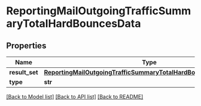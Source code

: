 # ReportingMailOutgoingTrafficSummaryTotalHardBouncesData

## Properties
Name | Type | Description | Notes
------------ | ------------- | ------------- | -------------
**result_set** | [**ReportingMailOutgoingTrafficSummaryTotalHardBouncesDataResultSet**](ReportingMailOutgoingTrafficSummaryTotalHardBouncesDataResultSet.md) |  | [optional] 
**type** | **str** |  | [optional] 

[[Back to Model list]](../README.md#documentation-for-models) [[Back to API list]](../README.md#documentation-for-api-endpoints) [[Back to README]](../README.md)

